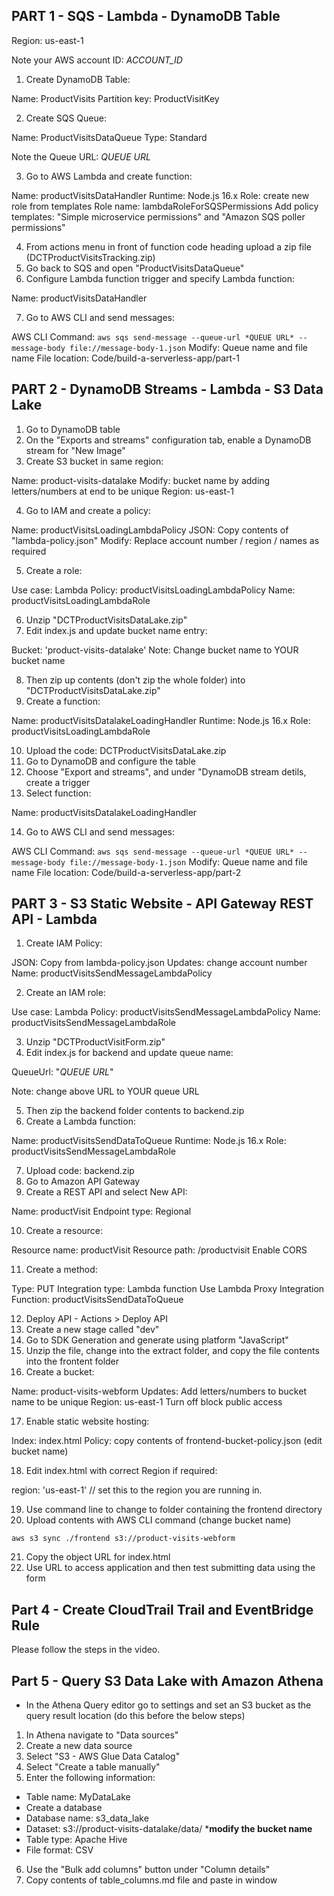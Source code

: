 ## PART 1 - SQS - Lambda - DynamoDB Table ##

Region: us-east-1

Note your AWS account ID: *ACCOUNT_ID*

1. Create DynamoDB Table:
	
Name: ProductVisits
Partition key: ProductVisitKey
	
2. Create SQS Queue:

Name: ProductVisitsDataQueue
Type: Standard
	
Note the Queue URL: *QUEUE URL*

3. Go to AWS Lambda and create function:
	
Name: productVisitsDataHandler
Runtime: Node.js 16.x
Role: create new role from templates
Role name: lambdaRoleForSQSPermissions
Add policy templates: "Simple microservice permissions" and "Amazon SQS poller permissions"
	
4. From actions menu in front of function code heading upload a zip file (DCTProductVisitsTracking.zip)
5. Go back to SQS and open "ProductVisitsDataQueue"
6. Configure Lambda function trigger and specify Lambda function:

Name: productVisitsDataHandler

7. Go to AWS CLI and send messages:

AWS CLI Command: `aws sqs send-message --queue-url *QUEUE URL* --message-body file://message-body-1.json`
Modify: Queue name and file name
File location: Code/build-a-serverless-app/part-1

## PART 2 - DynamoDB Streams - Lambda - S3 Data Lake ##

1. Go to DynamoDB table
2. On the "Exports and streams" configuration tab, enable a DynamoDB stream for "New Image"
3. Create S3 bucket in same region:

Name: product-visits-datalake
Modify: bucket name by adding letters/numbers at end to be unique
Region: us-east-1

4. Go to IAM and create a policy:

Name: productVisitsLoadingLambdaPolicy
JSON: Copy contents of "lambda-policy.json"
Modify: Replace account number / region / names as required

5. Create a role:

Use case: Lambda
Policy: productVisitsLoadingLambdaPolicy
Name: productVisitsLoadingLambdaRole

6. Unzip "DCTProductVisitsDataLake.zip" 
7. Edit index.js and update bucket name entry:

Bucket: 'product-visits-datalake'
Note: Change bucket name to YOUR bucket name

8. Then zip up contents (don't zip the whole folder) into "DCTProductVisitsDataLake.zip"
9. Create a function:

Name: productVisitsDatalakeLoadingHandler
Runtime: Node.js 16.x
Role: productVisitsLoadingLambdaRole
	
10. Upload the code: DCTProductVisitsDataLake.zip
11. Go to DynamoDB and configure the table
12. Choose "Export and streams", and under "DynamoDB stream detils, create a trigger
13. Select function:

Name: productVisitsDatalakeLoadingHandler

14. Go to AWS CLI and send messages:

AWS CLI Command: `aws sqs send-message --queue-url *QUEUE URL* --message-body file://message-body-1.json`
Modify: Queue name and file name
File location: Code/build-a-serverless-app/part-2

## PART 3 - S3 Static Website - API Gateway REST API - Lambda ##

1. Create IAM Policy:

JSON: Copy from lambda-policy.json
Updates: change account number
Name: productVisitsSendMessageLambdaPolicy

2. Create an IAM role:

Use case: Lambda
Policy: productVisitsSendMessageLambdaPolicy
Name: productVisitsSendMessageLambdaRole
	
3. Unzip "DCTProductVisitForm.zip"
4. Edit index.js for backend and update queue name:

QueueUrl: "*QUEUE URL*"

Note: change above URL to YOUR queue URL

5. Then zip the backend folder contents to backend.zip
6. Create a Lambda function:

Name: productVisitsSendDataToQueue
Runtime: Node.js 16.x
Role: productVisitsSendMessageLambdaRole
	
7. Upload code: backend.zip
8. Go to Amazon API Gateway
9. Create a REST API and select New API:

Name: productVisit
Endpoint type: Regional
	
10. Create a resource:

Resource name: productVisit
Resource path: /productvisit
Enable CORS
	
11. Create a method:

Type: PUT
Integration type: Lambda function
Use Lambda Proxy Integration
Function: productVisitsSendDataToQueue
	
12. Deploy API - Actions > Deploy API
13. Create a new stage called "dev"
14. Go to SDK Generation and generate using platform "JavaScript"
15. Unzip the file, change into the extract folder, and copy the file contents into the frontent folder
16. Create a bucket:

Name: product-visits-webform
Updates: Add letters/numbers to bucket name to be unique
Region: us-east-1
Turn off block public access
    
17. Enable static website hosting:

Index: index.html
Policy: copy contents of frontend-bucket-policy.json (edit bucket name)
	
18. Edit index.html with correct Region if required:

region: 'us-east-1' // set this to the region you are running in.

19. Use command line to change to folder containing the frontend directory
20. Upload contents with AWS CLI command (change bucket name)

`aws s3 sync ./frontend s3://product-visits-webform`

21. Copy the object URL for index.html
22. Use URL to access application and then test submitting data using the form

## Part 4 - Create CloudTrail Trail and EventBridge Rule

Please follow the steps in the video.

## Part 5 - Query S3 Data Lake with Amazon Athena

- In the Athena Query editor go to settings and set an S3 bucket as the query result location (do this before the below steps)

1. In Athena navigate to "Data sources"
2. Create a new data source
3. Select "S3 - AWS Glue Data Catalog"
4. Select "Create a table manually"
5. Enter the following information:

- Table name: MyDataLake
- Create a database
- Database name: s3_data_lake
- Dataset: s3://product-visits-datalake/data/ ***modify the bucket name**
- Table type: Apache Hive
- File format: CSV

6. Use the "Bulk add columns" button under "Column details"
7. Copy contents of table_columns.md file and paste in window




